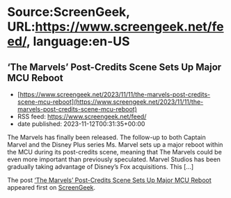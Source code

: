 # Source:ScreenGeek, URL:https://www.screengeek.net/feed/, language:en-US

## ‘The Marvels’ Post-Credits Scene Sets Up Major MCU Reboot
 - [https://www.screengeek.net/2023/11/11/the-marvels-post-credits-scene-mcu-reboot](https://www.screengeek.net/2023/11/11/the-marvels-post-credits-scene-mcu-reboot)
 - RSS feed: https://www.screengeek.net/feed/
 - date published: 2023-11-12T00:31:35+00:00

<p>The Marvels has finally been released. The follow-up to both Captain Marvel and the Disney Plus series Ms. Marvel sets up a major reboot within the MCU during its post-credits scene, meaning that The Marvels could be even more important than previously speculated. Marvel Studios has been gradually taking advantage of Disney&#8217;s Fox acquisitions. This [...]</p>
<p>The post <a href="https://www.screengeek.net/2023/11/11/the-marvels-post-credits-scene-mcu-reboot/">&#8216;The Marvels&#8217; Post-Credits Scene Sets Up Major MCU Reboot</a> appeared first on <a href="https://www.screengeek.net">ScreenGeek</a>.</p>

